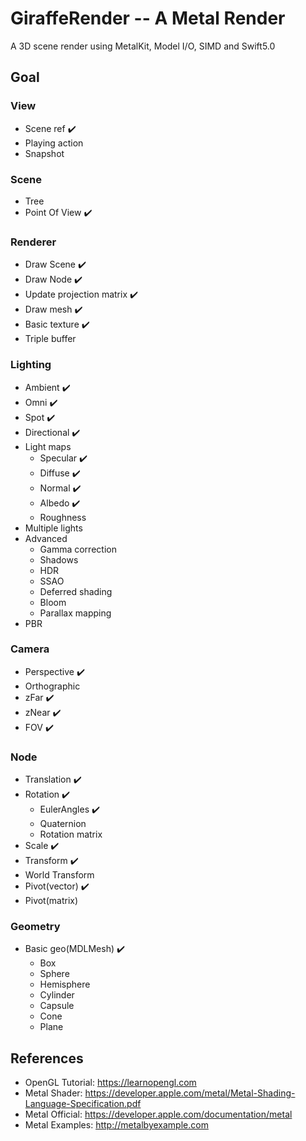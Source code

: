 # GiraffeRender -- A Metal Render
A 3D scene render using MetalKit, Model I/O, SIMD and Swift5.0

## Goal
### View
+ Scene ref :heavy_check_mark:
+ Playing action
+ Snapshot

### Scene
+ Tree
+ Point Of View :heavy_check_mark:
### Renderer
+ Draw Scene :heavy_check_mark:
+ Draw Node :heavy_check_mark:
+ Update projection matrix :heavy_check_mark:
+ Draw mesh :heavy_check_mark:
+ Basic texture :heavy_check_mark:
+ Triple buffer

### Lighting
+ Ambient :heavy_check_mark:
+ Omni :heavy_check_mark:
+ Spot :heavy_check_mark:
+ Directional :heavy_check_mark:
+ Light maps
  + Specular :heavy_check_mark:
  + Diffuse :heavy_check_mark:
  + Normal :heavy_check_mark:
  + Albedo :heavy_check_mark:
  + Roughness
+ Multiple lights
+ Advanced
  + Gamma correction
  + Shadows
  + HDR
  + SSAO
  + Deferred shading
  + Bloom
  + Parallax mapping
+ PBR
### Camera
+ Perspective :heavy_check_mark:
+ Orthographic
+ zFar :heavy_check_mark:
+ zNear :heavy_check_mark:
+ FOV :heavy_check_mark:

### Node
+ Translation :heavy_check_mark:
+ Rotation :heavy_check_mark:
  + EulerAngles :heavy_check_mark:
  + Quaternion
  + Rotation matrix
+ Scale  :heavy_check_mark:
+ Transform :heavy_check_mark:
+ World Transform
+ Pivot(vector) :heavy_check_mark:
+ Pivot(matrix)

### Geometry
+ Basic geo(MDLMesh) :heavy_check_mark:
  + Box
  + Sphere
  + Hemisphere
  + Cylinder
  + Capsule
  + Cone
  + Plane

## References
+ OpenGL Tutorial: https://learnopengl.com
+ Metal Shader: https://developer.apple.com/metal/Metal-Shading-Language-Specification.pdf
+ Metal Official: https://developer.apple.com/documentation/metal
+ Metal Examples: http://metalbyexample.com
